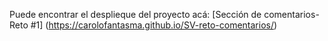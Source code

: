 Puede encontrar el desplieque del proyecto acá: [Sección de comentarios-Reto #1] (https://carolofantasma.github.io/SV-reto-comentarios/)